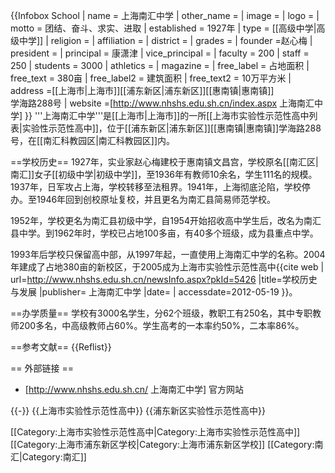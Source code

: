 {{Infobox School
| name           = 上海南汇中学
| other_name     = 
| image          = 
| logo           = 
| motto          = 团结、奋斗、求实、进取 
| established    = 1927年
| type           = [[高级中学|高级中学]]
| religion       = 
| affiliation    = 
| district       = 
| grades         = 
| founder        =赵心梅
| president      = 
| principal      = 康潇津
| vice_principal =
| faculty        = 200
| staff          = 250
| students       = 3000
| athletics      = 
| magazine       = 
| free_label     = 占地面积
| free_text      = 380亩
| free_label2    = 建筑面积
| free_text2     = 10万平方米
| address        =[[上海市|上海市]][[浦东新区|浦东新区]][[惠南镇|惠南镇]]<br/>学海路288号
| website        =[http://www.nhshs.edu.sh.cn/index.aspx 上海南汇中学]
}}
'''上海南汇中学'''是[[上海市|上海市]]的一所[[上海市实验性示范性高中列表|实验性示范性高中]]，位于[[浦东新区|浦东新区]][[惠南镇|惠南镇]]学海路288号，在[[南汇科教园区|南汇科教园区]]内。

==学校历史==
1927年，实业家赵心梅建校于惠南镇文昌宫，学校原名[[南汇区|南汇]]女子[[初级中学|初级中学]]，至1936年有教师10余名，学生111名的规模。1937年，日军攻占上海，学校转移至法租界。1941年，上海彻底沦陷，学校停办。至1946年回到创校原址复校，并且更名为南汇县简易师范学校。

1952年，学校更名为南汇县初级中学，自1954开始招收高中学生后，改名为南汇县中学。到1962年时，学校已占地100多亩，有40多个班级，成为县重点中学。

1993年后学校只保留高中部，从1997年起，一直使用上海南汇中学的名称。2004年建成了占地380亩的新校区，于2005成为上海市实验性示范性高中<ref>{{cite web  | url=http://www.nhshs.edu.sh.cn/newsInfo.aspx?pkId=5426 |title=学校历史与发展  |publisher= 上海南汇中学 |date=  | accessdate=2012-05-19 }}</ref>。

==办学质量==
学校有3000名学生，分62个班级，教职工有250名，其中专职教师200多名，中高级教师占60%。学生高考的一本率约50%，二本率86%。

==参考文献==
{{Reflist}}

== 外部链接 ==
* [http://www.nhshs.edu.sh.cn/ 上海南汇中学] 官方网站

{{-}}
{{上海市实验性示范性高中}}
{{浦东新区实验性示范性高中}}

[[Category:上海市实验性示范性高中|Category:上海市实验性示范性高中]]
[[Category:上海市浦东新区学校|Category:上海市浦东新区学校]]
[[Category:南汇|Category:南汇]]